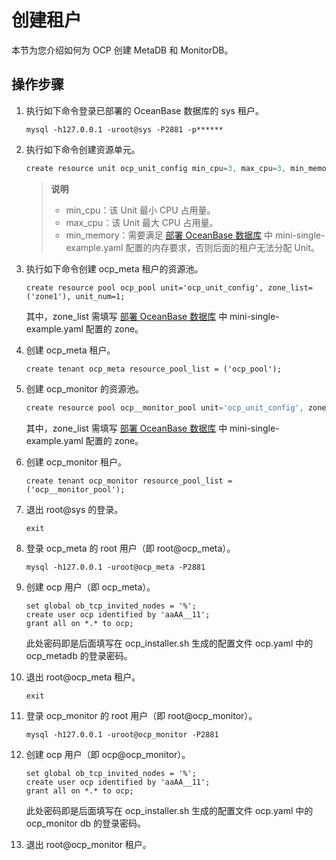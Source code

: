 # 创建租户

本节为您介绍如何为 OCP 创建 MetaDB 和 MonitorDB。

操作步骤
-------------------------

1. 执行如下命令登录已部署的 OceanBase 数据库的 sys 租户。

   ```unknow
   mysql -h127.0.0.1 -uroot@sys -P2881 -p******
   ```

2. 执行如下命令创建资源单元。

   ```javascript
   create resource unit ocp_unit_config min_cpu=3, max_cpu=3, min_memory=5368709120, max_memory=5368709120, max_iops=1000, min_iops=128, max_disk_size=1000000000, max_session_num=100;
   ```

   >**说明**
   > * min_cpu：该 Unit 最小 CPU 占用量。
   > * max_cpu：该 Unit 最大 CPU 占用量。
   > * min_memory：需要满足 [部署 OceanBase 数据库](../5.prepare-metadb-and-monitordb/2.deploy-the-oceanbase-database.md) 中 mini-single-example.yaml 配置的内存要求，否则后面的租户无法分配 Unit。

3. 执行如下命令创建 ocp_meta 租户的资源池。

   ```unknow
   create resource pool ocp_pool unit='ocp_unit_config', zone_list=('zone1'), unit_num=1;
   ```

   其中，zone_list 需填写 [部署 OceanBase 数据库](../5.prepare-metadb-and-monitordb/2.deploy-the-oceanbase-database.md) 中 mini-single-example.yaml 配置的 zone。

4. 创建 ocp_meta 租户。

   ```unknow
   create tenant ocp_meta resource_pool_list = ('ocp_pool');
   ```

5. 创建 ocp_monitor 的资源池。

   ```javascript
   create resource pool ocp__monitor_pool unit='ocp_unit_config', zone_list=('zone1'), unit_num=1;
   ```

   其中，zone_list 需填写 [部署 OceanBase 数据库](../5.prepare-metadb-and-monitordb/2.deploy-the-oceanbase-database.md) 中 mini-single-example.yaml 配置的 zone。

6. 创建 ocp_monitor 租户。

   ```unknow
   create tenant ocp_monitor resource_pool_list = ('ocp__monitor_pool');
   ```

7. 退出 root@sys 的登录。

   ```unknow
   exit
   ```

8. 登录 ocp_meta 的 root 用户（即 root@ocp_meta）。

   ```unknow
   mysql -h127.0.0.1 -uroot@ocp_meta -P2881
   ```

9. 创建 ocp 用户（即 ocp_meta）。

   ```unknow
   set global ob_tcp_invited_nodes = '%';
   create user ocp identified by 'aaAA__11';
   grant all on *.* to ocp;
   ```

   此处密码即是后面填写在 ocp_installer.sh 生成的配置文件 ocp.yaml 中的 ocp_metadb 的登录密码。

10. 退出 root@ocp_meta 租户。

    ```unknow
    exit
    ```

11. 登录 ocp_monitor 的 root 用户（即 root@ocp_monitor）。

    ```unknow
    mysql -h127.0.0.1 -uroot@ocp_monitor -P2881
    ```

12. 创建 ocp 用户（即 ocp@ocp_monitor）。

    ```unknow
    set global ob_tcp_invited_nodes = '%';
    create user ocp identified by 'aaAA__11'; 
    grant all on *.* to ocp;
    ```

    此处密码即是后面填写在 ocp_installer.sh 生成的配置文件 ocp.yaml 中的 ocp_monitor db 的登录密码。

13. 退出 root@ocp_monitor 租户。
